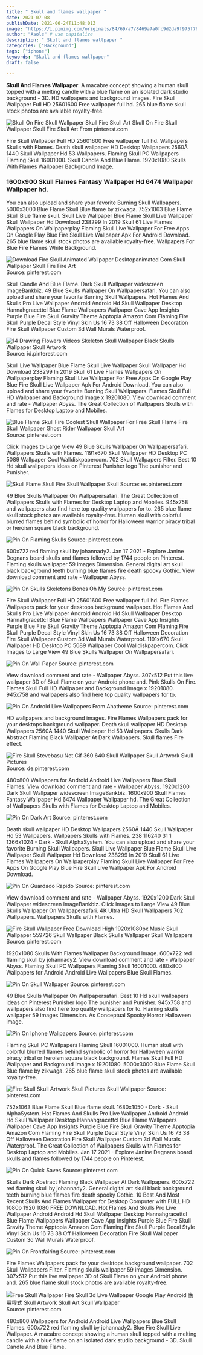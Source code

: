 ```yaml
---
title: " Skull and flames wallpaper "
date: 2021-07-08
publishDate: 2021-06-24T11:48:01Z
image: "https://i.pinimg.com/originals/84/69/a7/8469a7a0fc9d2da9f975f764996608cd.png"
author: "Asole" # use capitalize
description: " Skull and flames wallpaper "
categories: ["Background"]
tags: ["iphone"]
keywords: "Skull and flames wallpaper"
draft: false

---
```



**Skull And Flames Wallpaper**. A macabre concept showing a human skull topped with a melting candle with a blue flame on an isolated dark studio background - 3D. HD wallpapers and background images. Fire Skull Wallpaper Full HD 25601600 Free wallpaper full hd. 265 blue flame skull stock photos are available royalty-free.

![Skull On Fire Skull Wallpaper Skull Fire Skull Art](https://i.pinimg.com/originals/70/d8/fb/70d8fbf605d278a212a4c6044a118e35.jpg "Skull On Fire Skull Wallpaper Skull Fire Skull Art")
Skull On Fire Skull Wallpaper Skull Fire Skull Art From pinterest.com


Fire Skull Wallpaper Full HD 25601600 Free wallpaper full hd. Wallpapers Skulls with Flames. Death skull wallpaper HD Desktop Wallpapers 2560Ã 1440 Skull Wallpaper Hd 53 Wallpapers. Flaming Skull PC Wallpapers Flaming Skull 16001000. Skull Candle And Blue Flame. 1920x1080 Skulls With Flames Wallpaper Background Image.

### 1600x900 Skull Flames Fantasy Wallpaper Hd 6474 Wallpaper Wallpaper hd.

You can also upload and share your favorite Burning Skull Wallpapers. 5000x3000 Blue Flame Skull Blue flame by zikwaga. 752x1063 Blue Flame Skull Blue flame skull. Skull Live Wallpaper Blue Flame Skull Live Wallpaper Skull Wallpaper Hd Download 238299 In 2019 Skull 61 Live Flames Wallpapers On Wallpaperplay Flaming Skull Live Wallpaper For Free Apps On Google Play Blue Fire Skull Live Wallpaper Apk For Android Download. 265 blue flame skull stock photos are available royalty-free. Wallpapers For Blue Fire Flames White Background.


![Download Fire Skull Animated Wallpaper Desktopanimated Com Skull Wallpaper Skull Fire Fire Art](https://i.pinimg.com/originals/8c/40/7f/8c407f27dca03d4ba148923753ff5c03.jpg "Download Fire Skull Animated Wallpaper Desktopanimated Com Skull Wallpaper Skull Fire Fire Art")
Source: pinterest.com

Skull Candle And Blue Flame. Dark Skull Wallpaper widescreen ImageBankbiz. 49 Blue Skulls Wallpaper On Wallpapersafari. You can also upload and share your favorite Burning Skull Wallpapers. Hot Flames And Skulls Pro Live Wallpaper Android Android Hd Skull Wallpaper Desktop Hannahgracettcl Blue Flame Wallpapers Wallpaper Cave App Insights Purple Blue Fire Skull Gravity Theme Apptopia Amazon Com Flaming Fire Skull Purple Decal Style Vinyl Skin Us 16 73 38 Off Halloween Decoration Fire Skull Wallpaper Custom 3d Wall Murals Waterproof.

![14 Drawing Flowers Videos Skeleton Skull Wallpaper Black Skulls Wallpaper Skull Artwork](https://i.pinimg.com/736x/c5/30/e6/c530e6224033dd196e99b83f2b875a12.jpg "14 Drawing Flowers Videos Skeleton Skull Wallpaper Black Skulls Wallpaper Skull Artwork")
Source: id.pinterest.com

Skull Live Wallpaper Blue Flame Skull Live Wallpaper Skull Wallpaper Hd Download 238299 In 2019 Skull 61 Live Flames Wallpapers On Wallpaperplay Flaming Skull Live Wallpaper For Free Apps On Google Play Blue Fire Skull Live Wallpaper Apk For Android Download. You can also upload and share your favorite Burning Skull Wallpapers. Flames Skull Full HD Wallpaper and Background Image x 19201080. View download comment and rate - Wallpaper Abyss. The Great Collection of Wallpapers Skulls with Flames for Desktop Laptop and Mobiles.

![Blue Flame Skull Fire Coolest Skull Wallpaper For Free Skull Flame Fire Skull Wallpaper Ghost Rider Wallpaper Skull Art](https://i.pinimg.com/originals/2a/fb/b5/2afbb571010f1755cfab57cd2d781843.jpg "Blue Flame Skull Fire Coolest Skull Wallpaper For Free Skull Flame Fire Skull Wallpaper Ghost Rider Wallpaper Skull Art")
Source: pinterest.com

Click Images to Large View 49 Blue Skulls Wallpaper On Wallpapersafari. Wallpapers Skulls with Flames. 1191x670 Skull Wallpaper HD Desktop PC 5089 Wallpaper Cool Walldiskpapercom. 702 Skull Wallpapers Filter. Best 10 Hd skull wallpapers ideas on Pinterest Punisher logo The punisher and Punisher.

![Skull Flame Skull Fire Skull Wallpaper Skull](https://i.pinimg.com/originals/04/fd/a6/04fda6ea8ad2f187ce8c996a21172b65.jpg "Skull Flame Skull Fire Skull Wallpaper Skull")
Source: es.pinterest.com

49 Blue Skulls Wallpaper On Wallpapersafari. The Great Collection of Wallpapers Skulls with Flames for Desktop Laptop and Mobiles. 945x758 and wallpapers also find here top quality wallpapers for to. 265 blue flame skull stock photos are available royalty-free. Human skull with colorful blurred flames behind symbolic of horror for Halloween warrior piracy tribal or heroism square black background.

![Pin On Flaming Skulls](https://i.pinimg.com/originals/bd/e6/bb/bde6bb558b61295edb590c8d27b51f3b.jpg "Pin On Flaming Skulls")
Source: pinterest.com

600x722 red flaming skull by johannady2. Jan 17 2021 - Explore Janine Degnans board skulls and flames followed by 1744 people on Pinterest. Flaming skulls wallpaper 59 images Dimension. General digital art skull black background teeth burning blue flames fire death spooky Gothic. View download comment and rate - Wallpaper Abyss.

![Pin On Skulls Skeletons Bones Oh My](https://i.pinimg.com/originals/70/fc/22/70fc221c11a2b01416f42fb7526bff7c.jpg "Pin On Skulls Skeletons Bones Oh My")
Source: pinterest.com

Fire Skull Wallpaper Full HD 25601600 Free wallpaper full hd. Fire Flames Wallpapers pack for your desktops background wallpaper. Hot Flames And Skulls Pro Live Wallpaper Android Android Hd Skull Wallpaper Desktop Hannahgracettcl Blue Flame Wallpapers Wallpaper Cave App Insights Purple Blue Fire Skull Gravity Theme Apptopia Amazon Com Flaming Fire Skull Purple Decal Style Vinyl Skin Us 16 73 38 Off Halloween Decoration Fire Skull Wallpaper Custom 3d Wall Murals Waterproof. 1191x670 Skull Wallpaper HD Desktop PC 5089 Wallpaper Cool Walldiskpapercom. Click Images to Large View 49 Blue Skulls Wallpaper On Wallpapersafari.

![Pin On Wall Paper](https://i.pinimg.com/474x/de/e1/31/dee1313950b1a65167489340c1baba3f.jpg "Pin On Wall Paper")
Source: pinterest.com

View download comment and rate - Wallpaper Abyss. 307x512 Put this live wallpaper 3D of Skull Flame on your Android phone and. Pink Skulls On Fire. Flames Skull Full HD Wallpaper and Background Image x 19201080. 945x758 and wallpapers also find here top quality wallpapers for to.

![Pin On Android Live Wallpapers From Ahatheme](https://i.pinimg.com/originals/f5/b0/0f/f5b00f05b90f258991a9b43b50ac65d1.png "Pin On Android Live Wallpapers From Ahatheme")
Source: pinterest.com

HD wallpapers and background images. Fire Flames Wallpapers pack for your desktops background wallpaper. Death skull wallpaper HD Desktop Wallpapers 2560Ã 1440 Skull Wallpaper Hd 53 Wallpapers. Skulls Dark Abstract Flaming Black Wallpaper At Dark Wallpapers. Skull flames Fire effect.

![Fire Skull Stevebasu Net Gif 360 640 Skull Wallpaper Skull Artwork Skull Pictures](https://i.pinimg.com/originals/e8/13/d5/e813d5a6ac37dd722503e24b55061b0e.gif "Fire Skull Stevebasu Net Gif 360 640 Skull Wallpaper Skull Artwork Skull Pictures")
Source: de.pinterest.com

480x800 Wallpapers for Android Android Live Wallpapers Blue Skull Flames. View download comment and rate - Wallpaper Abyss. 1920x1200 Dark Skull Wallpaper widescreen ImageBankbiz. 1600x900 Skull Flames Fantasy Wallpaper Hd 6474 Wallpaper Wallpaper hd. The Great Collection of Wallpapers Skulls with Flames for Desktop Laptop and Mobiles.

![Pin On Dark Art](https://i.pinimg.com/originals/d3/64/f8/d364f8ca96015e00733916b8a0d2e3ad.jpg "Pin On Dark Art")
Source: pinterest.com

Death skull wallpaper HD Desktop Wallpapers 2560Ã 1440 Skull Wallpaper Hd 53 Wallpapers. Wallpapers Skulls with Flames. 238 116240 31 1 1366x1024 - Dark - Skull AlphaSystem. You can also upload and share your favorite Burning Skull Wallpapers. Skull Live Wallpaper Blue Flame Skull Live Wallpaper Skull Wallpaper Hd Download 238299 In 2019 Skull 61 Live Flames Wallpapers On Wallpaperplay Flaming Skull Live Wallpaper For Free Apps On Google Play Blue Fire Skull Live Wallpaper Apk For Android Download.

![Pin On Guardado Rapido](https://i.pinimg.com/474x/de/bc/d3/debcd3567788cdfd1c270f20729caafb.jpg "Pin On Guardado Rapido")
Source: pinterest.com

View download comment and rate - Wallpaper Abyss. 1920x1200 Dark Skull Wallpaper widescreen ImageBankbiz. Click Images to Large View 49 Blue Skulls Wallpaper On Wallpapersafari. 4K Ultra HD Skull Wallpapers 702 Wallpapers. Wallpapers Skulls with Flames.

![Fire Skull Wallpaper Free Download High 1920x1080px Music Skull Wallpaper 559726 Skull Wallpaper Black Skulls Wallpaper Skull Wallpapers](https://i.pinimg.com/originals/eb/e7/bc/ebe7bc45abeb9ae5ab43640ba40c549c.jpg "Fire Skull Wallpaper Free Download High 1920x1080px Music Skull Wallpaper 559726 Skull Wallpaper Black Skulls Wallpaper Skull Wallpapers")
Source: pinterest.com

1920x1080 Skulls With Flames Wallpaper Background Image. 600x722 red flaming skull by johannady2. View download comment and rate - Wallpaper Abyss. Flaming Skull PC Wallpapers Flaming Skull 16001000. 480x800 Wallpapers for Android Android Live Wallpapers Blue Skull Flames.

![Pin On Skull Wallpaper](https://i.pinimg.com/originals/a0/03/88/a00388539cb287bace18d041a554b4f7.jpg "Pin On Skull Wallpaper")
Source: pinterest.com

49 Blue Skulls Wallpaper On Wallpapersafari. Best 10 Hd skull wallpapers ideas on Pinterest Punisher logo The punisher and Punisher. 945x758 and wallpapers also find here top quality wallpapers for to. Flaming skulls wallpaper 59 images Dimension. As Conceptual Spooky Horror Halloween image.

![Pin On Iphone Wallpapers](https://i.pinimg.com/originals/f8/4d/70/f84d70329b4d4893adaa0786abaa88d3.jpg "Pin On Iphone Wallpapers")
Source: pinterest.com

Flaming Skull PC Wallpapers Flaming Skull 16001000. Human skull with colorful blurred flames behind symbolic of horror for Halloween warrior piracy tribal or heroism square black background. Flames Skull Full HD Wallpaper and Background Image x 19201080. 5000x3000 Blue Flame Skull Blue flame by zikwaga. 265 blue flame skull stock photos are available royalty-free.

![Fire Skull Skull Artwork Skull Pictures Skull Wallpaper](https://i.pinimg.com/originals/7f/89/7b/7f897b66dca6b21e7f3d30e8434cfff8.jpg "Fire Skull Skull Artwork Skull Pictures Skull Wallpaper")
Source: pinterest.com

752x1063 Blue Flame Skull Blue flame skull. 1680x1050 - Dark - Skull AlphaSystem. Hot Flames And Skulls Pro Live Wallpaper Android Android Hd Skull Wallpaper Desktop Hannahgracettcl Blue Flame Wallpapers Wallpaper Cave App Insights Purple Blue Fire Skull Gravity Theme Apptopia Amazon Com Flaming Fire Skull Purple Decal Style Vinyl Skin Us 16 73 38 Off Halloween Decoration Fire Skull Wallpaper Custom 3d Wall Murals Waterproof. The Great Collection of Wallpapers Skulls with Flames for Desktop Laptop and Mobiles. Jan 17 2021 - Explore Janine Degnans board skulls and flames followed by 1744 people on Pinterest.

![Pin On Quick Saves](https://i.pinimg.com/564x/ca/07/d0/ca07d09c112cc89cabe95ba796a68a27.jpg "Pin On Quick Saves")
Source: pinterest.com

Skulls Dark Abstract Flaming Black Wallpaper At Dark Wallpapers. 600x722 red flaming skull by johannady2. General digital art skull black background teeth burning blue flames fire death spooky Gothic. 10 Best And Most Recent Skulls And Flames Wallpaper for Desktop Computer with FULL HD 1080p 1920 1080 FREE DOWNLOAD. Hot Flames And Skulls Pro Live Wallpaper Android Android Hd Skull Wallpaper Desktop Hannahgracettcl Blue Flame Wallpapers Wallpaper Cave App Insights Purple Blue Fire Skull Gravity Theme Apptopia Amazon Com Flaming Fire Skull Purple Decal Style Vinyl Skin Us 16 73 38 Off Halloween Decoration Fire Skull Wallpaper Custom 3d Wall Murals Waterproof.

![Pin On Frontfairing](https://i.pinimg.com/originals/20/49/41/204941002f164fc5bcbcf7623f26d1e9.jpg "Pin On Frontfairing")
Source: pinterest.com

Fire Flames Wallpapers pack for your desktops background wallpaper. 702 Skull Wallpapers Filter. Flaming skulls wallpaper 59 images Dimension. 307x512 Put this live wallpaper 3D of Skull Flame on your Android phone and. 265 blue flame skull stock photos are available royalty-free.

![Free Skull Wallpaper Fire Skull 3d Live Wallpaper Google Play Android 應用程式 Skull Artwork Skull Art Skull Wallpaper](https://i.pinimg.com/originals/84/69/a7/8469a7a0fc9d2da9f975f764996608cd.png "Free Skull Wallpaper Fire Skull 3d Live Wallpaper Google Play Android 應用程式 Skull Artwork Skull Art Skull Wallpaper")
Source: pinterest.com

480x800 Wallpapers for Android Android Live Wallpapers Blue Skull Flames. 600x722 red flaming skull by johannady2. Blue Fire Skull Live Wallpaper. A macabre concept showing a human skull topped with a melting candle with a blue flame on an isolated dark studio background - 3D. Skull Candle And Blue Flame.

